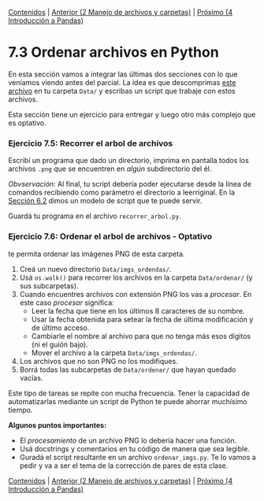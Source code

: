 [Contenidos](../Contenidos.md) \| [Anterior (2 Manejo de archivos y carpetas)](02_Archivos_y_Directorios.md) \| [Próximo (4 Introducción a Pandas)](04_Pandas.md)

# 7.3 Ordenar archivos en Python

En esta sección vamos a integrar las últimas dos secciones con lo que veníamos viendo antes del parcial. La idea es que descomprimas [este archivo](./ordenar.zip) en tu carpeta `Data/` y escribas un script que trabaje con estos archivos.

Esta sección tiene un ejercicio para entregar y luego otro más complejo que es optativo.

### Ejercicio 7.5: Recorrer el arbol de archivos
Escribí un programa que dado un directorio, imprima en pantalla todos los archivos `.png` que se encuentren en *algún* subdirectorio del él.

_Obvservación:_ Al final, tu script debería poder ejecutarse desde la línea de comandos recibiendo como parámetro el directorio a leerriginal. En la [Sección 6.2](../06_Plt_Especificacion_y_Documentacion/02_Modulo_principal.md#modelo-de-script-con-parámetros) dimos un modelo de script que te puede servir.

Guardá tu programa en el archivo `recorrer_arbol.py`.


### Ejercicio 7.6: Ordenar el arbol de archivos - Optativo
te permita ordenar las imágenes PNG de esta carpeta.


1. Creá un nuevo directorio `Data/imgs_ordendas/`.
2. Usá `os.walk()` para recorrer los archivos en la carpeta `Data/ordenar/` (y sus subcarpetas).
3. Cuando encuentres archivos con extensión PNG los vas a *procesar*. En este caso *procesar* significa:
    * Leer la fecha que tiene en los últimos 8 caracteres de su nombre.
    * Usar la fecha obtenida para setear la fecha de última modificación y de último acceso.
    * Cambiarle el nombre al archivo para que no tenga más esos dígitos (ni el guión bajo).
    * Mover el archivo a la carpeta  `Data/imgs_ordendas/`.
4. Los archivos que no son PNG no los modifiques.
5. Borrá todas las subcarpetas de `Data/ordenar/` que hayan quedado vacías.

Este tipo de tareas se repite con mucha frecuencia. Tener la capacidad de automatizarlas mediante un script de Python te puede ahorrar muchísimo tiempo.

**Algunos puntos importantes:**
* El *procesamiento* de un archivo PNG lo debería hacer una función. 
* Usá docstrings y comentarios en tu código de manera que sea legible. 
* Guradá el script resultante en un archivo `ordenar_imgs.py`. Te lo vamos a pedir y va a ser el tema de la corrección de pares de esta clase.




[Contenidos](../Contenidos.md) \| [Anterior (2 Manejo de archivos y carpetas)](02_Archivos_y_Directorios.md) \| [Próximo (4 Introducción a Pandas)](04_Pandas.md)

